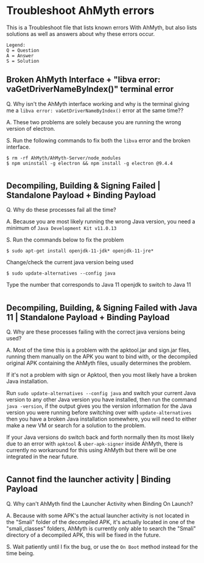 # Troubleshoot AhMyth errors
This is a Troubleshoot file that lists known errors With AhMyth, 
but also lists solutions as well as answers about why these 
errors occur.
    
    Legend: 
    Q = Question
    A = Answer
    S = Solution

## Broken AhMyth Interface + "libva error: vaGetDriverNameByIndex()" terminal error
Q. Why isn't the AhMyth interface working and why is the terminal giving me a `libva error: vaGetDriverNameByIndex()` error at the same time??

A. These two problems are solely because you are running the wrong version of electron.

S. Run the following commands to fix both the `libva` error and the broken interface.
    
    $ rm -rf AhMyth/AhMyth-Server/node_modules 
    $ npm uninstall -g electron && npm install -g electron @9.4.4
#
## Decompiling, Building & Signing Failed | Standalone Payload + Binding Payload
Q. Why do these processes fail all the time?

A. Because you are most likely running the wrong Java version, you need a minimum of `Java Development Kit v11.0.13`

S. Run the commands below to fix the problem

    $ sudo apt-get install openjdk-11-jdk* openjdk-11-jre*    
    
Change/check the current java version being used

    $ sudo update-alternatives --config java

Type the number that corresponds to Java 11 openjdk to switch to Java 11
#
## Decompiling, Building, & Signing Failed with Java 11 | Standalone Payload + Binding Payload
Q. Why are these processes failing with the correct java versions being used?

A. Most of the time this is a problem with the apktool.jar and sign.jar files,
running them manually on the APK you want to bind with, or the decompiled original APK 
containing the AhMyth files, usually determines the problem.

If it's not a problem with sign or Apktool, then you most likely have a broken Java 
installation.

Run `sudo update-alternatives --config java` and switch your current Java version to any other Java version you have installed, then run the command `java -version`, if the output gives you the version information for the Java version you were running before switching over with `update-alternatives` then you have a broken Java installation somewhere, you will need to either make a new VM or search for a solution to the problem. 

If your Java versions do switch back and forth normally then its most likely due to an error with `apktool` & `uber-apk-signer` inside AhMyth, there is currently no workaround for this using AhMyth but there will be one integrated in the near future.
#
## Cannot find the launcher activity | Binding Payload

Q. Why can't AhMyth find the Launcher Activity when Binding On Launch?

A. Because with some APK's the actual launcher activity is not located in the "Smali" folder of the decompiled APK, it's actually located in one of the "smali_classes" folders, AhMyth is currently only able to search the "Smali" directory of a decompiled APK, this will be fixed in the future.

S. Wait patiently until I fix the bug, or use the `On Boot` method instead for the time being.
